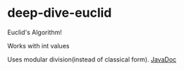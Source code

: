 # deep-dive-euclid

Euclid's Algorithm!

Works with int values

Uses modular division(instead of classical form).
[JavaDoc](docs/index.html)




